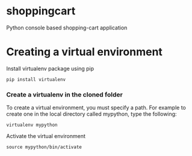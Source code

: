 # shoppingcart
Python console based shopping-cart application

# Creating a virtual environment
Install virtualenv package using pip
```
pip install virtualenv
```
### Create a virtualenv in the cloned folder

To create a virtual environment, you must specify a path. For example to create one in the local directory called mypython, type the following:
```
virtualenv mypython
```
Activate the virtual environment
```
source mypython/bin/activate
```
